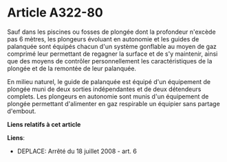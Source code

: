 # Article A322-80

Sauf dans les piscines ou fosses de plongée dont la profondeur n'excède pas 6 mètres, les plongeurs évoluant en autonomie et
les guides de palanquée sont équipés chacun d'un système gonflable au moyen de gaz comprimé leur permettant de regagner la
surface et de s'y maintenir, ainsi que des moyens de contrôler personnellement les caractéristiques de la plongée et de la
remontée de leur palanquée.

En milieu naturel, le guide de palanquée est équipé d'un équipement de plongée muni de deux sorties indépendantes et de deux
détendeurs complets. Les plongeurs en autonomie sont munis d'un équipement de plongée permettant d'alimenter en gaz
respirable un équipier sans partage d'embout.

**Liens relatifs à cet article**

**Liens**:

  - DEPLACE: Arrêté du 18 juillet 2008 - art. 6
